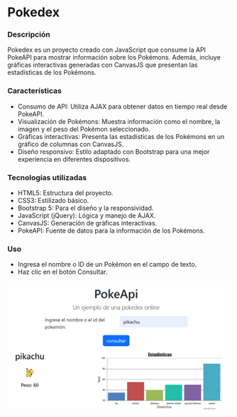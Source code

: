 # Pokedex

### Descripción
  Pokedex es un proyecto creado con JavaScript que consume la API PokeAPI para mostrar información sobre los Pokémons. Además, incluye gráficas interactivas generadas con CanvasJS que presentan las estadísticas de los Pokémons.

### Características

* Consumo de API: Utiliza AJAX para obtener datos en tiempo real desde PokeAPI.
* Visualización de Pokémons: Muestra información como el nombre, la imagen y el peso del Pokémon seleccionado.
* Gráficas interactivas: Presenta las estadísticas de los Pokémons en un gráfico de columnas con CanvasJS.
* Diseño responsivo: Estilo adaptado con Bootstrap para una mejor experiencia en diferentes dispositivos.

### Tecnologías utilizadas

* HTML5: Estructura del proyecto.
* CSS3: Estilizado básico.
* Bootstrap 5: Para el diseño y la responsividad.
* JavaScript (jQuery): Lógica y manejo de AJAX.
* CanvasJS: Generación de gráficas interactivas.
* PokeAPI: Fuente de datos para la información de los Pokémons.

### Uso

* Ingresa el nombre o ID de un Pokémon en el campo de texto.
* Haz clic en el botón Consultar.

![Pokedex](assets/img/image.png)
